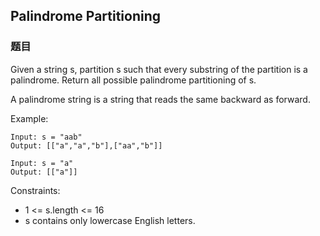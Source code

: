 ## Palindrome Partitioning

### 题目
Given a string s, partition s such that every substring of the partition is a palindrome. Return all possible palindrome partitioning of s.

A palindrome string is a string that reads the same backward as forward.

Example:
```
Input: s = "aab"
Output: [["a","a","b"],["aa","b"]]

Input: s = "a"
Output: [["a"]]
```

Constraints:
* 1 <= s.length <= 16
* s contains only lowercase English letters.